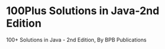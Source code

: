 # 100Plus Solutions in Java-2nd Edition
 100+ Solutions in Java  - 2nd Edition, By BPB Publications
